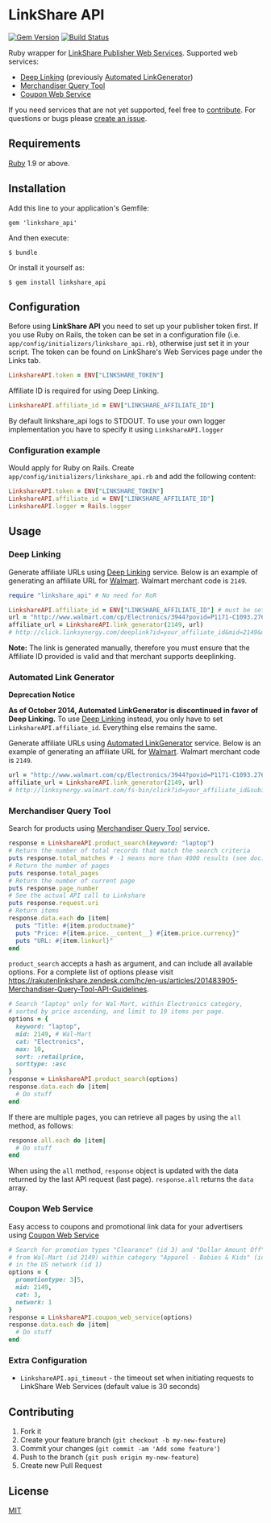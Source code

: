 # LinkShare API

[![Gem Version](https://badge.fury.io/rb/linkshare_api.png)](http://badge.fury.io/rb/linkshare_api)
[![Build Status](https://travis-ci.org/rmarescu/rakuten_affiliate_network.png)](https://travis-ci.org/rmarescu/rakuten_affiliate_network)

Ruby wrapper for [LinkShare Publisher Web Services](https://rakutenlinkshare.zendesk.com).
Supported web services:
* [Deep Linking](#deep-linking) (previously [Automated LinkGenerator](#automated-link-generator))
* [Merchandiser Query Tool](#merchandiser-query-tool)
* [Coupon Web Service](#coupon-web-service)

If you need services that are not yet supported, feel free to [contribute](#contributing).
For questions or bugs please [create an issue](../../issues/new).

## <a id="requirement"></a>Requirements

[Ruby](http://www.ruby-lang.org/en/downloads/) 1.9 or above.

## <a id="installation"></a>Installation

Add this line to your application's Gemfile:

    gem 'linkshare_api'

And then execute:

    $ bundle

Or install it yourself as:

    $ gem install linkshare_api

## <a id="configuration"></a>Configuration

Before using **LinkShare API** you need to set up your publisher token first. If you use Ruby on Rails, the token can be set in a configuration file (i.e. `app/config/initializers/linkshare_api.rb`), otherwise just set it in your script. The token can be found on LinkShare's Web Services page under the Links tab.

```ruby
LinkshareAPI.token = ENV["LINKSHARE_TOKEN"]
```

Affiliate ID is required for using Deep Linking.

```ruby
LinkshareAPI.affiliate_id = ENV["LINKSHARE_AFFILIATE_ID"]
```

By default linkshare_api logs to STDOUT. To use your own logger implementation you have to specify it using `LinkshareAPI.logger`

### Configuration example

Would apply for Ruby on Rails. Create `app/config/initializers/linkshare_api.rb` and add the following content:

```ruby
LinkshareAPI.token = ENV["LINKSHARE_TOKEN"]
LinkshareAPI.affiliate_id = ENV["LINKSHARE_AFFILIATE_ID"]
LinkshareAPI.logger = Rails.logger
```

## <a id="usage"></a>Usage

### Deep Linking

Generate affiliate URLs using [Deep Linking](https://rakutenlinkshare.zendesk.com/hc/en-us/articles/201295755-Guide-to-Deep-Linking) service.
Below is an example of generating an affiliate URL for [Walmart](http://www.walmart.com). Walmart merchant code is `2149`.

```ruby
require "linkshare_api" # No need for RoR

LinkshareAPI.affiliate_id = ENV["LINKSHARE_AFFILIATE_ID"] # must be set in order to use Deep Linking, otherwise will fall back to Automated Link Generator
url = "http://www.walmart.com/cp/Electronics/3944?povid=P1171-C1093.2766-L33"
affiliate_url = LinkshareAPI.link_generator(2149, url)
# http://click.linksynergy.com/deeplink?id=your_affiliate_id&mid=2149&murl=http%3A%2F%2Fwww.walmart.com%2Fcp%2FElectronics%2F3944%3Fpovid%3DP1171-C1093.2766-L33
```

**Note:** The link is generated manually, therefore you must ensure that the Affiliate ID provided is valid and that merchant supports deeplinking.

### Automated Link Generator

**Deprecation Notice**

**As of October 2014, Automated LinkGenerator is discontinued in favor of Deep Linking.** To use [Deep Linking](#deep-linking) instead, you only have to set `LinkshareAPI.affiliate_id`. Everything else remains the same.

Generate affiliate URLs using [Automated LinkGenerator](https://rakutenlinkshare.zendesk.com/hc/en-us/articles/201343135-Automated-LinkGenerator-Guidelines) service.
Below is an example of generating an affiliate URL for [Walmart](http://www.walmart.com). Walmart merchant code is `2149`.

```ruby
url = "http://www.walmart.com/cp/Electronics/3944?povid=P1171-C1093.2766-L33"
affiliate_url = LinkshareAPI.link_generator(2149, url)
# http://linksynergy.walmart.com/fs-bin/click?id=your_affiliate_id&subid=0&offerid=223073.1&type=10&tmpid=273&RD_PARM1=http%3A%2F%2Fwww.walmart.com%2Fcp%2FElectronics%2F3944%3F&RD_PARM2=povid%3DP1171-C1093.2766-L33
```

### Merchandiser Query Tool

Search for products using [Merchandiser Query Tool](https://rakutenlinkshare.zendesk.com/hc/en-us/articles/201483905-Merchandiser-Query-Tool-API-Guidelines) service.

```ruby
response = LinkshareAPI.product_search(keyword: "laptop")
# Return the number of total records that match the search criteria
puts response.total_matches # -1 means more than 4000 results (see doc)
# Return the number of pages
puts response.total_pages
# Return the number of current page
puts response.page_number
# See the actual API call to Linkshare
puts response.request.uri
# Return items
response.data.each do |item|
  puts "Title: #{item.productname}"
  puts "Price: #{item.price.__content__} #{item.price.currency}"
  puts "URL: #{item.linkurl}"
end
```

`product_search` accepts a hash as argument, and can include all available options. For a complete list of options please visit https://rakutenlinkshare.zendesk.com/hc/en-us/articles/201483905-Merchandiser-Query-Tool-API-Guidelines.

```ruby
# Search "laptop" only for Wal-Mart, within Electronics category,
# sorted by price ascending, and limit to 10 items per page.
options = {
  keyword: "laptop",
  mid: 2149, # Wal-Mart
  cat: "Electronics",
  max: 10,
  sort: :retailprice,
  sorttype: :asc
}
response = LinkshareAPI.product_search(options)
response.data.each do |item|
  # Do stuff
end
```

If there are multiple pages, you can retrieve all pages by using the `all` method, as follows:

```ruby
response.all.each do |item|
  # Do stuff
end
```

When using the `all` method, `response` object is updated with the data returned by the last API request (last page). `response.all` returns the `data` array.

### Coupon Web Service

Easy access to coupons and promotional link data for your advertisers using [Coupon Web Service](https://rakutenlinkshare.zendesk.com/hc/en-us/articles/200919909-Using-the-Coupon-Web-Service)

```ruby
# Search for promotion types "Clearance" (id 3) and "Dollar Amount Off" (id 5)
# from Wal-Mart (id 2149) within category "Apparel - Babies & Kids" (id 3)
# in the US network (id 1)
options = {
  promotiontype: 3|5,
  mid: 2149,
  cat: 3,
  network: 1
}
response = LinkshareAPI.coupon_web_service(options)
response.data.each do |item|
  # Do stuff
end
```

### Extra Configuration

* `LinkshareAPI.api_timeout` - the timeout set when initiating requests to LinkShare Web Services (default value is 30 seconds)

## <a id="contributing"></a>Contributing

1. Fork it
2. Create your feature branch (`git checkout -b my-new-feature`)
3. Commit your changes (`git commit -am 'Add some feature'`)
4. Push to the branch (`git push origin my-new-feature`)
5. Create new Pull Request

## <a id="license"></a>License

[MIT](LICENSE.txt)
